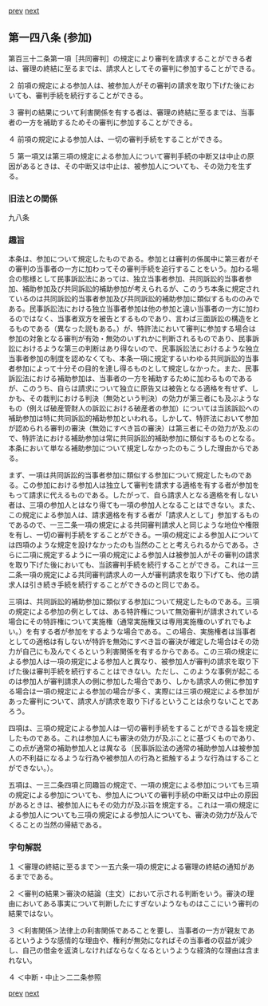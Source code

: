 [prev](/specific/markdowns/特許法/211_Mp-Ch_6-At_147.md)
[next](/specific/markdowns/特許法/213_Mp-Ch_6-At_149.md)
## 第一四八条 (参加)
第百三十二条第一項［共同審判］の規定により審判を請求することができる者は、審理の終結に至るまでは、請求人としてその審判に参加することができる。

２ 前項の規定による参加人は、被参加人がその審判の請求を取り下げた後においても、審判手続を続行することができる。

３ 審判の結果について利害関係を有する者は、審理の終結に至るまでは、当事者の一方を補助するためその審判に参加することができる。

４ 前項の規定による参加人は、一切の審判手続をすることができる。

５ 第一項又は第三項の規定による参加人について審判手続の中断又は中止の原因があるときは、その中断又は中止は、被参加人についても、その効力を生ずる。


### 旧法との関係
九八条

### 趣旨
本条は、参加について規定したものである。参加とは審判の係属中に第三者がその審判の当事者の一方に加わってその審判手続を追行することをいう。加わる場合の態様として民事訴訟法にあっては、独立当事者参加、共同訴訟的当事者参加、補助参加及び共同訴訟的補助参加が考えられるが、このうち本条に規定されているのは共同訴訟的当事者参加及び共同訴訟的補助参加に類似するもののみである。民事訴訟法における独立当事者参加は他の参加と違い当事者の一方に加わるのではなく、当事者双方を被告とするものであり、言わば三面訴訟の構造をとるものである（異なった説もある。）が、特許法において審判に参加する場合は参加の対象となる審判が有効・無効のいずれかに判断されるものであり、民事訴訟におけるような第三の判断はあり得ないので、民事訴訟法におけるような独立当事者参加の制度を認めなくても、本条一項に規定するいわゆる共同訴訟的当事者参加によって十分その目的を達し得るものとして規定しなかった。また、民事訴訟法における補助参加は、当事者の一方を補助するために加わるものであるが、このうち、自らは請求について独立に原告又は被告となる適格を有せず、しかも、その裁判における判決（無効という判決）の効力が第三者にも及ぶようなもの（例えば破産管財人の訴訟における破産者の参加）については当該訴訟への補助参加は特に共同訴訟的補助参加といわれる。しかして、特許法において参加が認められる審判の審決（無効にすべき旨の審決）は第三者にその効力が及ぶので、特許法における補助参加は常に共同訴訟的補助参加に類似するものとなる。本条において単なる補助参加について規定しなかったのもこうした理由からである。

まず、一項は共同訴訟的当事者参加に類似する参加について規定したものである。この参加における参加人は独立して審判を請求する適格を有する者が参加をもって請求に代えるものである。したがって、自ら請求人となる適格を有しない者は、三項の参加人とはなり得ても一項の参加人となることはできない。また、この規定による参加人は、請求適格を有する者が「請求人として」参加するものであるので、一三二条一項の規定による共同審判請求人と同じような地位や権限を有し、一切の審判手続をすることができる。一項の規定による参加人については四項のような規定を設けなかったのも当然のことと考えられるからである。さらに二項に規定するように一項の規定による参加人は被参加人がその審判の請求を取り下げた後においても、当該審判手続を続行することができる。これは一三二条一項の規定による共同審判請求人の一人が審判請求を取り下げても、他の請求人は引き続き手続を続行することができるのと同じである。

三項は、共同訴訟的補助参加に類似する参加について規定したものである。三項の規定による参加の例としては、ある特許権について無効審判が請求されている場合にその特許権について実施権（通常実施権又は専用実施権のいずれでもよい。）を有する者が参加をするような場合である。この場合、実施権者は当事者としての適格は有しないが特許を無効にすべき旨の審決が確定した場合はその効力が自己にも及んでくるという利害関係を有するからである。この三項の規定による参加人は一項の規定による参加人と異なり、被参加人が審判の請求を取り下げた後は審判手続を続行することはできない。ただし、このような事例が起こるのは参加人が審判請求人の側に参加した場合であり、しかも請求人の側に参加する場合は一項の規定による参加の場合が多く、実際には三項の規定による参加があった審判について、請求人が請求を取り下げるということは余りないことであろう。

四項は、三項の規定による参加人は一切の審判手続をすることができる旨を規定したものである。これは参加人にも審決の効力が及ぶことに基づくものであり、この点が通常の補助参加人とは異なる（民事訴訟法の通常の補助参加人は被参加人の不利益になるような行為や被参加人の行為と抵触するような行為はすることができない。）。

五項は、一三二条四項と同趣旨の規定で、一項の規定による参加についても三項の規定による参加についても、参加人についての審判手続の中断又は中止の原因があるときは、被参加人にもその効力が及ぶ旨を規定する。これは一項の規定による参加人についても三項の規定による参加人についても、審決の効力が及んでくることの当然の帰結である。


### 字句解説
１ ＜審理の終結に至るまで＞一五六条一項の規定による審理の終結の通知があるまでである。

２ ＜審判の結果＞審決の結論（主文）において示される判断をいう。審決の理由においてある事実について判断したにすぎないようなものはここにいう審判の結果ではない。

３ ＜利害関係＞法律上の利害関係であることを要し、当事者の一方が親友であるというような感情的な理由や、権利が無効になればその当事者の収益が減少し、自己の借金を返済しなければならなくなるというような経済的な理由は含まれない。

４ ＜中断・中止＞二二条参照


[prev](/specific/markdowns/特許法/211_Mp-Ch_6-At_147.md)
[next](/specific/markdowns/特許法/213_Mp-Ch_6-At_149.md)